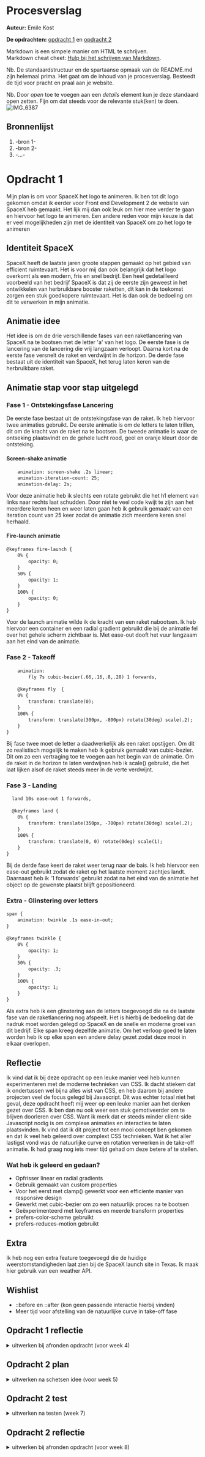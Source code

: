 # Procesverslag
**Auteur:** Emile Kost

**De opdrachten:** [opdracht 1](SpaceX_EmileKost/index.html) en [opdracht 2](opdracht2/index.html)


Markdown is een simpele manier om HTML te schrijven.  
Markdown cheat cheet: [Hulp bij het schrijven van Markdown](https://github.com/adam-p/markdown-here/wiki/Markdown-Cheatsheet).

Nb. De standaardstructuur en de spartaanse opmaak van de README.md zijn helemaal prima. Het gaat om de inhoud van je procesverslag. Besteedt de tijd voor pracht en praal aan je website.

Nb. Door *open* toe te voegen aan een *details* element kun je deze standaard open zetten. Fijn om dat steeds voor de relevante stuk(ken) te doen.
![IMG_6387](https://user-images.githubusercontent.com/70690100/234545384-ef953f54-4697-49bd-857a-f236e71de1df.jpg)



## Bronnenlijst
  1. -bron 1-
  2. -bron 2-
  3. -...-


# Opdracht 1
Mijn plan is om voor SpaceX het logo te animeren. Ik ben tot dit logo gekomen omdat ik eerder voor Front end Development 2 de website van SpaceX heb gemaakt. Het lijk mij dan ook leuk om hier mee verder te gaan en hiervoor het logo te animeren. Een andere reden voor mijn keuze is dat er veel mogelijkheden zijn met de identiteit van SpaceX om zo het logo te animeren

## Identiteit SpaceX
SpaceX heeft de laatste jaren groote stappen gemaakt op het gebied van efficient ruimtevaart. Het is voor mij dan ook belangrijk dat het logo overkomt als een modern, fris en snel bedrijf. Een heel gedetailleerd voorbeeld van het bedrijf SpaceX is dat zij de eerste zijn geweest in het ontwikkelen van herbruikbare booster raketten, dit kan in de toekomst zorgen een stuk goedkopere ruimtevaart. Het is dan ook de bedoeling om dit te verwerken in mijn animatie.

## Animatie idee
Het idee is om de drie verschillende fases van een raketlancering van SpaceX na te bootsen met de letter 'a' van het logo. De eerste fase is de lancering van de lancering die vrij langzaam verloopt. Daarna kort na de eerste fase versnelt de raket en verdwijnt in de horizon. De derde fase bestaat uit de identiteit van SpaceX, het terug laten keren van de herbruikbare raket.

## Animatie stap voor stap uitgelegd

### Fase 1 - Ontstekingsfase Lancering
De eerste fase bestaat uit de ontstekingsfase van de raket. Ik heb hiervoor twee animaties gebruikt. De eerste animatie is om de letters te laten trillen, dit om de kracht van de raket na te bootsen. De tweede animatie is waar de ontseking plaatsvindt en de gehele lucht rood, geel en oranje kleurt door de ontsteking.

#### Screen-shake animatie
````
    animation: screen-shake .2s linear;
    animation-iteration-count: 25;
    animation-delay: 2s;

````
Voor deze animatie heb ik slechts een rotate gebruikt die het h1 element van links naar rechts laat schudden. Door niet te veel code kwijt te zijn aan het meerdere keren heen en weer laten gaan heb ik gebruik gemaakt van een iteration count van 25 keer zodat de animatie zich meerdere keren snel herhaald.

#### Fire-launch animatie
````
@keyframes fire-launch {
    0% {
        opacity: 0;
    } 
    50% {
        opacity: 1;
    }
    100% {
        opacity: 0;
    }
}
````
Voor de launch animatie wilde ik de kracht van een raket nabootsen. Ik heb hiervoor een container en een radial gradient gebruikt die bij de animatie fel over het gehele scherm zichtbaar is. Met ease-out dooft het vuur langzaam aan het eind van de animatie.

### Fase 2 - Takeoff
````
    animation: 
        fly 7s cubic-bezier(.66,.16,.8,.28) 1 forwards, 
       
    @keyframes fly  {
    0% {
        transform: translate(0);
    }
    100% {
        transform: translate(300px, -800px) rotate(30deg) scale(.2);
    }
}
````
Bij fase twee moet de letter a daadwerkelijk als een raket opstijgen. Om dit zo realistisch mogelijk te maken heb ik gebruik gemaakt van cubic-bezier. Dit om zo een vertraging toe te voegen aan het begin van de animatie. Om de raket in de horizon te laten verdwijnen heb ik scale() gebruikt, die het laat lijken alsof de raket steeds meer in de verte verdwijnt.

### Fase 3 - Landing
````
  land 10s ease-out 1 forwards,
  
  @keyframes land {
    0% {
        transform: translate(350px, -700px) rotate(30deg) scale(.2);
    }
    100% {
        transform: translate(0, 0) rotate(0deg) scale(1);
    }
}
````
Bij de derde fase keert de raket weer terug naar de bais. Ik heb hiervoor een ease-out gebruikt zodat de raket op het laatste moment zachtjes landt. Daarnaast heb ik '1 forwards' gebruikt zodat na het eind van de animatie het object op de gewenste plaatst blijft gepositioneerd.

### Extra - Glinstering over letters
````
span {
    animation: twinkle .1s ease-in-out;
}

@keyframes twinkle {
    0% {
        opacity: 1;
    }
    50% {
        opacity: .3;
    }
    100% {
        opacity: 1;
    }
}
````
Als extra heb ik een glinstering aan de letters toegevoegd die na de laatste fase van de raketlancering nog afspeelt. Het is hierbij de bedoeling dat de nadruk moet worden gelegd op SpaceX en de snelle en moderne groei van dit bedrijf. Elke span kreeg dezelfde animatie. Om het verloop goed te laten worden heb ik op elke span een andere delay gezet zodat deze mooi in elkaar overlopen.

## Reflectie
Ik vind dat ik bij deze opdracht op een leuke manier veel heb kunnen experimenteren met de moderne  technieken van CSS. Ik dacht stiekem dat ik ondertussen wel bijna alles wist van CSS, en heb daarom bij andere projecten veel de focus gelegd bij Javascript. Dit was echter totaal niet het geval, deze opdracht heeft mij weer op een leuke manier aan het denken gezet over CSS. Ik ben dan nu ook weer een stuk gemotiveerder om te blijven doorleren over CSS. Want ik merk dat er steeds minder client-side Javascript nodig is om complexe animaties en interacties te laten plaatsvinden. Ik vind dat ik dit project tot een mooi concept ben gekomen en dat ik veel heb geleerd over complext CSS technieken. Wat ik het aller lastigst vond was de natuurlijke curve en rotation verwerken in de take-off animatie. Ik had graag nog iets meer tijd gehad om deze betere af te stellen.

### Wat heb ik geleerd en gedaan?
* Opfrisser linear en radial gradients
* Gebruik gemaakt van custom properties
* Voor het eerst met clamp() gewerkt voor een efficiente manier van responsive design
* Gewerkt met cubic-bezier om zo een natuurlijk proces na te bootsen
* Geëxperimenteerd met keyframes en meerde transform properties
* prefers-color-scheme gebruikt
* prefers-reduces-motion gebruikt

## Extra
Ik heb nog een extra feature toegevoegd die de huidige weerstomstandigheden laat zien bij de SpaceX launch site in Texas. Ik maak hier gebruik van een weather API.

## Wishlist
* ::before en ::after (kon geen passende interactie hierbij vinden)
* Meer tijd voor afstelling van de natuurlijke curve in take-off fase

## Opdracht 1 reflectie

<details>
  <summary>uitwerken bij afronden opdracht (voor week 4)</summary>


  ### Je uitkomst - karakteristiek screenshot(s):
  <img src="readme-images/dummy-plaatje.svg" width="375px" alt="uitomst opdracht 1">


  ### Dit ging goed/Heb ik geleerd: 
  Korte omschrijving met plaatje(s)

  <img src="readme-images/dummy-plaatje.svg" width="375px" alt="top">


  ### Dit was lastig/Is niet gelukt:
  Korte omschrijving met plaatje(s)

  <img src="readme-images/dummy-plaatje.svg" width="375px" alt="bummer">
</details>



## Opdracht 2 plan

<details>
  <summary>uitwerken na schetsen idee (voor week 5)</summary>


  ### Je ontwerp:
  <img src="readme-images/dummy-plaatje.svg" width="375px" alt="ontwerp opdracht 2">


  ### Je ambitie: 
  Aan deze technieken/punten wil ik werken:
  - punt 1
  - punt 2
  - nog een punt
  - ...
</details>



## Opdracht 2 test

<details>
  <summary>uitwerken na testen (week 7)</summary>

  Neem minimaal 5 bevindingen op:



  ### Bevinding 1:
  Omschrijving van wat er nog niet orde was (tekst en afbeeding(en)).

  #### oplossing:
  Beschrijving hoe je het hebt hebt opgelost of als het niet gelukt is hoe je het zou oplossen (tekst en afbeeding(en)).



  ### Bevinding 2:
  Omschrijving van wat er nog niet orde was (tekst en afbeeding(en)).

  #### oplossing:
  Beschrijving hoe je het hebt hebt opgelost of als het niet gelukt is hoe je het zou oplossen (tekst en afbeeding(en)).



  ### Bevinding 3:
  ...
</details>



## Opdracht 2 reflectie

<details>
  <summary>uitwerken bij afronden opdracht (voor week 8)</summary>

  ### Je uitkomst - karakteristiek screenshot(s):
  <img src="readme-images/dummy-plaatje.svg" width="375px" alt="uitkomst opdracht 2">


  ### Dit ging goed/Heb ik geleerd: 
  Korte omschrijving met plaatje(s)

  <img src="readme-images/dummy-plaatje.svg" width="375px" alt="top">


  ### Dit was lastig/Is niet gelukt:
  Korte omschrijving met plaatje(s)

  <img src="readme-images/dummy-plaatje.svg" width="375px" alt="bummer">
</details>
